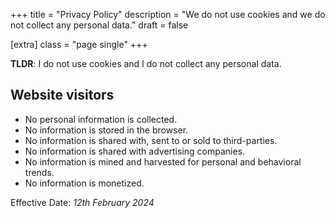 +++
title = "Privacy Policy"
description = "We do not use cookies and we do not collect any personal data."
draft = false

[extra]
class = "page single"
+++

__TLDR__: I do not use cookies and I do not collect any personal data.

## Website visitors

- No personal information is collected.
- No information is stored in the browser.
- No information is shared with, sent to or sold to third-parties.
- No information is shared with advertising companies.
- No information is mined and harvested for personal and behavioral trends.
- No information is monetized.

Effective Date: _12th February 2024_
